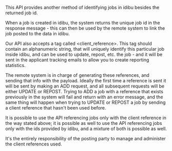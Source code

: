 This API provides another method of identifying jobs in idibu besides the returned job id.

When a job is created in idibu, the system returns the unique job id in the response message - this can then be used by the remote system to link the job posted to the data in idibu. 

Our API also accepts a tag called <client_reference>. This tag should contain an alphanumeric string, that will uniquely identify this particular job inside idibu, and can be used to update, repost, etc. the job - and it will be sent in the applicant tracking emails to allow you to create reporting statistics.

The remote system is in charge of generating these references, and sending that info with the payload. Ideally the first time a reference is sent it will be sent by making an ADD request, and all subsequent requests will be either UPDATE or REPOST. Trying to ADD a job with a reference that exists previously in the system will fail and return with an error message, and the same thing will happen when trying to UPDATE or REPOST a job by sending a client reference that hasn't been used before.

It is possible to use the API referencing jobs only with the client reference in the way stated above; it is possible as well to use the API referencing jobs only with the ids provided by idibu, and a mixture of both is possible as well.

It's the entirely responsibility of the posting party to manage and administer the client references used.
